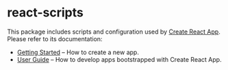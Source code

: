 # react-scripts

This package includes scripts and configuration used by [Create React App](https://github.com/Valbrand/create-react-app-ts).<br>
Please refer to its documentation:

* [Getting Started](https://github.com/Valbrand/create-react-app-ts/blob/master/README.md#getting-started) – How to create a new app.
* [User Guide](https://github.com/Valbrand/create-react-app-ts/blob/master/packages/react-scripts/template/README.md) – How to develop apps bootstrapped with Create React App.
